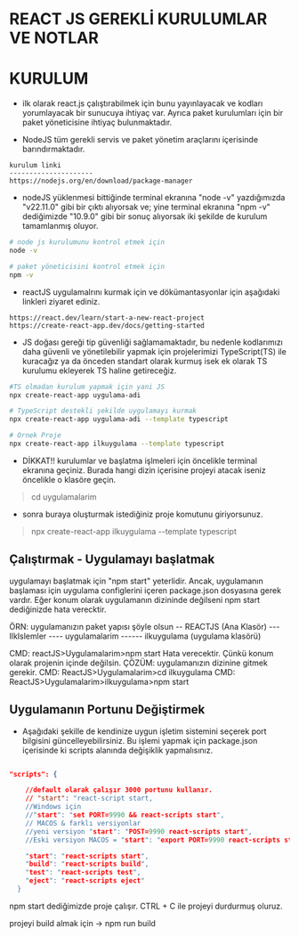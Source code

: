# REACT JS GEREKLİ KURULUMLAR VE NOTLAR

# KURULUM

* ilk olarak react.js çalıştırabilmek için bunu yayınlayacak ve kodları yorumlayacak bir sunucuya ihtiyaç var.
Ayrıca paket kurulumları için bir paket yöneticisine ihtiyaç bulunmaktadır.

* NodeJS tüm gerekli servis ve paket yönetim araçlarını içerisinde barındırmaktadır.

```link
kurulum linki 
---------------------
https://nodejs.org/en/download/package-manager
```
* nodeJS yüklenmesi bittiğinde terminal ekranına "node -v" yazdığımızda "v22.11.0" gibi bir çıktı alıyorsak ve;
yine terminal ekranına "npm -v" dediğimizde "10.9.0" gibi bir sonuç alıyorsak iki şekilde de kurulum tamamlanmış oluyor.

```bash
# node js kurulumunu kontrol etmek için
node -v

# paket yöneticisini kontrol etmek için
npm -v 
```

* reactJS uygulamalrını kurmak için ve dökümantasyonlar için aşağıdaki linkleri ziyaret ediniz.

```
https://react.dev/learn/start-a-new-react-project
https://create-react-app.dev/docs/getting-started
```
* JS doğası gereği tip güvenliği sağlamamaktadır, bu nedenle kodlarımızı daha güvenli ve yönetilebilir yapmak için projelerimizi TypeScript(TS) ile kuracağız ya da önceden standart olarak kurmuş isek ek olarak TS kurulumu ekleyerek TS haline getireceğiz.

```bash
#TS olmadan kurulum yapmak için yani JS
npx create-react-app uygulama-adi
```

```bash
# TypeScript destekli şekilde uygulamayı kurmak
npx create-react-app uygulama-adi --template typescript
```

```bash
# Örnek Proje
npx create-react-app ilkuygulama --template typescript

```

* DİKKAT!! kurulumlar ve başlatma işlmeleri için öncelikle terminal ekranına geçiniz. Burada hangi dizin içerisine projeyi atacak iseniz öncelikle o klasöre geçin.
>cd uygulamalarim

* sonra buraya oluşturmak istediğiniz proje komutunu giriyorsunuz.
> npx create-react-app ilkuygulama --template typescript

## Çalıştırmak - Uygulamayı başlatmak
uygulamayı başlatmak için "npm start" yeterlidir. Ancak,
uygulamanın başlaması için uygulama configlerini içeren 
package.json dosyasına gerek vardır. Eğer konum olarak uygulamanın dizininde
değilseni npm start dediğinizde hata verecktir.

ÖRN:
uygulamanızın paket yapısı şöyle olsun
-- REACTJS (Ana Klasör)
---IlkIslemler 
---- uygulamalarim
------ ilkuygulama (uygulama klasörü)

CMD: reactJS>Uygulamalarim>npm start
Hata verecektir. Çünkü konum olarak projenin içinde değilsin.
ÇÖZÜM:
uygulamanızın dizinine gitmek gerekir.
CMD: ReactJS>Uygulamalarim>cd ilkuygulama
CMD: ReactJS>Uygulamalarim>ilkuygulama>npm start

## Uygulamanın Portunu Değiştirmek

* Aşağıdaki şekille de kendinize uygun işletim sistemini seçerek port bilgisini güncelleyebilirsiniz.
Bu işlemi yapmak için package.json içerisinde ki scripts alanında değişiklik yapmalısınız.

```json

"scripts": {

    //default olarak çalışır 3000 portunu kullanır.
    // "start": "react-script start,
    //Windows için
    //"start": "set PORT=9990 && react-scripts start",
    // MACOS & farklı versiyonlar
    //yeni versiyon "start": "POST=9990 react-scripts start",
    //Eski versiyon MACOS = "start": "export PORT=9990 react-scripts start"

    "start": "react-scripts start",
    "build": "react-scripts build",
    "test": "react-scripts test",
    "eject": "react-scripts eject"
  }
```

npm start dediğimizde proje çalışır.
CTRL + C ile projeyi durdurmuş oluruz.

projeyi build almak için -> npm run build  